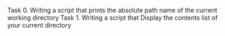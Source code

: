 Task 0. Writing a script that prints the absolute path name of the current working directory
Task 1. Writing a script that Display the contents list of your current directory
